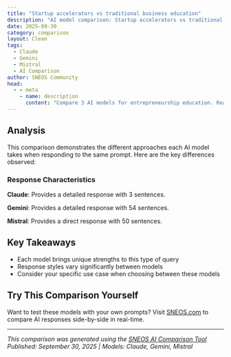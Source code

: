 ```yaml
---
title: "Startup accelerators vs traditional business education"
description: "AI model comparison: Startup accelerators vs traditional business education..."
date: 2025-09-30
category: comparison
layout: Clean
tags:
  - Claude
  - Gemini
  - Mistral
  - AI Comparison
author: SNEOS Community
head:
  - - meta
    - name: description
      content: "Compare 3 AI models for entrepreneurship education. Real responses from Claude, Gemini, Mistral with detailed analysis."
---
```


<ChatComparison
  title="Startup accelerators vs traditional business education"
  prompt="Startup accelerators vs traditional business education"
  :responses='{
    "Claude": "Here\u0027s a comparison of startup accelerators versus traditional business education:\n\n## **Startup Accelerators**\n\n### Advantages:\n- **Speed \u0026 Intensity**: 3-6 month intensive programs vs 2-4 years\n- **Real-world Focus**: Work on actual startups, not case studies\n- **Immediate Funding**: Often provide $20K-$250K\u002B seed investment\n- **Mentor Network**: Direct access to successful entrepreneurs and investors\n- **Market Validation**: Forces rapid testing of business ideas\n- **Demo Day**: Direct pitch opportunity to investors\n- **Peer Learning**: Cohort of fellow entrepreneurs facing similar challenges\n\n### Limitations:\n- **Narrow Focus**: Primarily tech/scalable startups\n- **High Pressure**: Intense, potentially unsustainable pace\n- **Limited Theory**: Less foundational business knowledge\n- **Selectivity**: Extremely competitive admission (1-3% acceptance rates)\n- **Equity Cost**: Usually take 6-10% company equity\n\n## **Traditional Business Education (MBA, etc.)**\n\n### Advantages:\n- **Comprehensive Foundation**: Finance, marketing, operations, strategy\n- **Analytical Skills**: Deep dive into frameworks and methodologies\n- **Network Breadth**: Alumni across industries and functions\n- **Credibility**: Established brand recognition with employers/investors\n- **Career Flexibility**: Opens doors beyond entrepreneurship\n- **Resources**: Libraries, research, faculty expertise\n\n### Limitations:\n- **Time Investment**: 2\u002B years away from building\n- **Cost**: $100K-$200K\u002B with opportunity cost\n- **Theoretical Focus**: Case studies vs real experience\n- **Risk Aversion**: Often emphasizes corporate thinking\n- **Slower Pace**: Academic calendar vs startup speed\n\n## **Which to Choose?**\n\n**Choose Accelerators if:**\n- You have a viable startup idea ready to scale\n- You learn best by doing\n- You need immediate funding and mentorship\n- You\u0027re focused specifically on entrepreneurship\n\n**Choose Traditional Education if:**\n- You want broad business knowledge\n- You\u0027re exploring different career paths\n- You value the credential and alumni network\n- You prefer structured, comprehensive learning\n\n**Alternative Approach:** Some entrepreneurs do both - MBA first for foundation, then accelerator for execution.",
    "Gemini": "Okay, let\u0027s break down the differences between startup accelerators and traditional business education (like an MBA). They both aim to improve your business acumen, but they approach it from drastically different angles.\n\n**Startup Accelerators**\n\n*   **Focus:** Rapid growth and scaling a specific startup.  They\u0027re highly practical and geared towards launching or accelerating an existing business.\n*   **Duration:** Typically short-term, intense programs (3-6 months).\n*   **Curriculum:**  Hands-on workshops, mentorship, and networking focused on specific startup needs:\n    *   Product development\n    *   Customer acquisition\n    *   Fundraising (pitching to investors)\n    *   Legal and accounting basics\n    *   Team building\n*   **Learning Style:** Experiential learning.  You\u0027re *doing* a startup, not just learning about it.  Emphasis on iteration and learning from failures.\n*   **Mentorship:**  A key component.  You\u0027ll get guidance from experienced entrepreneurs, investors, and industry experts.\n*   **Networking:**  Connect with other founders, investors, and potential partners.\n*   **Cost:**  Often, accelerators take an equity stake in your company (a small percentage of ownership) in exchange for the program, mentorship, and potential seed funding.  Some may have a small upfront fee.\n*   **Outcome:**  Ideally, a polished pitch, a validated business model, traction with customers, and potential seed funding to continue growing the business.\n*   **Target Audience:**  Early-stage startups (idea stage to pre-seed/seed stage) with a viable business idea and a strong team.\n\n**Traditional Business Education (e.g., MBA)**\n\n*   **Focus:** Broad business knowledge and leadership skills.  They aim to give you a comprehensive understanding of business functions.\n*   **Duration:**  Typically 1-2 years (full-time).  Part-time options are also available.\n*   **Curriculum:**  Covers a wide range of topics:\n    *   Finance\n    *   Accounting\n    *   Marketing\n    *   Operations\n    *   Strategy\n    *   Economics\n    *   Organizational Behavior\n    *   Leadership\n*   **Learning Style:**  Mix of lectures, case studies, group projects, and simulations.  More theoretical than experiential.\n*   **Mentorship:**  May have some mentorship opportunities, but it\u0027s not as central as in accelerators.\n*   **Networking:**  Opportunities to connect with classmates, professors, and alumni.\n*   **Cost:**  Significant tuition fees.  Can range from tens of thousands to hundreds of thousands of dollars.\n*   **Outcome:**  Improved business acumen, a broader understanding of business concepts, a valuable credential, and enhanced career prospects (often in established companies).\n*   **Target Audience:**  Professionals with a few years of work experience who want to advance their careers, change industries, or gain a broader understanding of business.  Some may want to start their own business eventually, but it\u0027s not the primary focus.\n\n**Here\u0027s a table summarizing the key differences:**\n\n| Feature             | Startup Accelerator                           | Traditional Business Education (e.g., MBA)              |\n| ------------------- | --------------------------------------------- | -------------------------------------------------------- |\n| **Primary Focus**    | Rapid startup growth                         | Broad business knowledge and leadership skills         |\n| **Duration**        | 3-6 months                                    | 1-2 years                                                 |\n| **Curriculum**       | Startup-specific, hands-on                   | Comprehensive business topics, more theoretical          |\n| **Learning Style**   | Experiential, \u0022learning by doing\u0022           | Lectures, case studies, group projects                   |\n| **Mentorship**       | Critical component                             | Less central                                              |\n| **Networking**       | Startups, investors, industry experts        | Classmates, professors, alumni                           |\n| **Cost**             | Equity stake (usually) or small fee         | High tuition fees                                          |\n| **Outcome**          | Startup growth, funding potential            | Improved career prospects, broader business understanding |\n| **Target Audience** | Early-stage startups                          | Professionals seeking career advancement/change          |\n\n**When to Choose Which:**\n\n*   **Choose a Startup Accelerator if:**\n    *   You have a promising startup idea and a team.\n    *   You\u0027re ready to dedicate yourself full-time to building your business.\n    *   You need mentorship and guidance to accelerate your growth.\n    *   You\u0027re looking for potential seed funding.\n    *   You\u0027re comfortable giving up a small equity stake in your company.\n    *   Your primary goal is to launch and grow your startup *now*.\n\n*   **Choose Traditional Business Education if:**\n    *   You want a broader understanding of business principles.\n    *   You\u0027re looking to advance your career within an established company.\n    *   You want to change industries.\n    *   You value a recognized credential (e.g., MBA).\n    *   You\u0027re not ready to commit full-time to a startup *yet*.\n    *   You want to build a strong professional network.\n    *   You can afford the high tuition fees.\n\n**Can You Do Both?**\n\nYes! Some people pursue an MBA first to gain a solid foundation in business and then later join a startup accelerator when they have a specific idea they want to pursue.  Others might go through an accelerator and then realize they need more formal business education to address specific gaps in their knowledge.\n\n**In conclusion:**\n\nAccelerators are for *doing*, MBAs are for *learning broadly*.  Choose the path that best aligns with your current goals and stage of your career/startup. They aren\u0027t mutually exclusive, and both can be valuable depending on your situation.\n",
    "Mistral": "Startup accelerators and traditional business education serve different purposes and cater to different stages of entrepreneurial development. Here\u0027s a comparison of the two:\n\n### Startup Accelerators\n\n**Purpose:**\n- To help early-stage startups grow rapidly through mentorship, funding, and networking opportunities.\n\n**Key Features:**\n1. **Mentorship:**\n   - Access to experienced entrepreneurs, industry experts, and investors who provide guidance and advice.\n\n2. **Funding:**\n   - Often provide seed funding or investment in exchange for equity.\n\n3. **Networking:**\n   - Opportunities to connect with other startups, investors, and industry professionals.\n\n4. **Resources:**\n   - Access to office space, legal advice, marketing support, and other resources.\n\n5. **Program Structure:**\n   - Typically structured as a cohort-based program lasting 3-6 months, culminating in a demo day where startups pitch to investors.\n\n6. **Focus:**\n   - Emphasis on rapid growth, product development, and market validation.\n\n**Pros:**\n- Intensive, hands-on experience.\n- Direct access to funding and investors.\n- Strong networking opportunities.\n- Focused on practical, real-world application.\n\n**Cons:**\n- Highly competitive to get into.\n- Often requires giving up equity.\n- Limited to early-stage startups.\n\n### Traditional Business Education\n\n**Purpose:**\n- To provide a comprehensive understanding of business principles, theories, and practices.\n\n**Key Features:**\n1. **Curriculum:**\n   - Broad range of courses covering finance, marketing, management, entrepreneurship, and more.\n\n2. **Degree Programs:**\n   - Offers undergraduate, graduate (MBA), and specialized programs (e.g., Executive MBA, Entrepreneurship programs).\n\n3. **Faculty:**\n   - Taught by academic experts and sometimes industry professionals.\n\n4. **Duration:**\n   - Typically 2-4 years for undergraduate programs and 1-2 years for graduate programs.\n\n5. **Focus:**\n   - Emphasis on theoretical knowledge, case studies, and sometimes practical projects.\n\n**Pros:**\n- Comprehensive education covering all aspects of business.\n- Credibility and recognition of a formal degree.\n- Opportunities for internships and career development.\n- Networking with alumni and industry professionals.\n\n**Cons:**\n- High cost of tuition.\n- Time-consuming, often requiring full-time commitment.\n- Less focused on immediate, hands-on startup experience.\n\n### Choosing Between the Two\n\n**When to Choose a Startup Accelerator:**\n- If you have a startup idea and need immediate support, funding, and mentorship to grow quickly.\n- If you are looking for a hands-on, practical experience focused on rapid growth.\n- If you are already in the early stages of developing your startup.\n\n**When to Choose Traditional Business Education:**\n- If you want a comprehensive understanding of business principles and theories.\n- If you are looking to build a career in business or entrepreneurship over the long term.\n- If you value the credibility and recognition of a formal degree.\n\n### Conclusion\n\nBoth startup accelerators and traditional business education have their own strengths and weaknesses. The choice between the two depends on your specific goals, the stage of your entrepreneurial journey, and your personal preferences. Some entrepreneurs even combine both, using traditional business education to build a strong foundation and then leveraging startup accelerators to launch and grow their ventures."
  }'
  published-date="12:03"
/>

## Analysis

This comparison demonstrates the different approaches each AI model takes when responding to the same prompt. Here are the key differences observed:

### Response Characteristics

**Claude**: Provides a detailed response with 3 sentences. 

**Gemini**: Provides a detailed response with 54 sentences. 

**Mistral**: Provides a direct response with 50 sentences. 

## Key Takeaways

- Each model brings unique strengths to this type of query
- Response styles vary significantly between models
- Consider your specific use case when choosing between these models

## Try This Comparison Yourself

Want to test these models with your own prompts? Visit [SNEOS.com](https://sneos.com) to compare AI responses side-by-side in real-time.

---

*This comparison was generated using the [SNEOS AI Comparison Tool](https://sneos.com)*
*Published: September 30, 2025 | Models: Claude, Gemini, Mistral*
